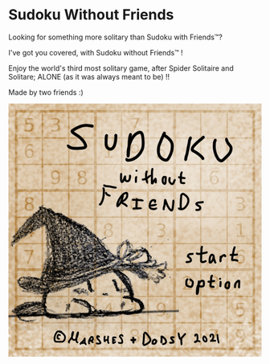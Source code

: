 # Sudoku Without Friends

Looking for something more solitary than Sudoku with Friends™? 

I've got you covered, with Sudoku without Friends™ !

Enjoy the world's third most solitary game, after Spider Solitaire and Solitare; ALONE (as it was always meant to be) !!

Made by two friends :) 

![titlescreen](assets/titleScreen.png)
